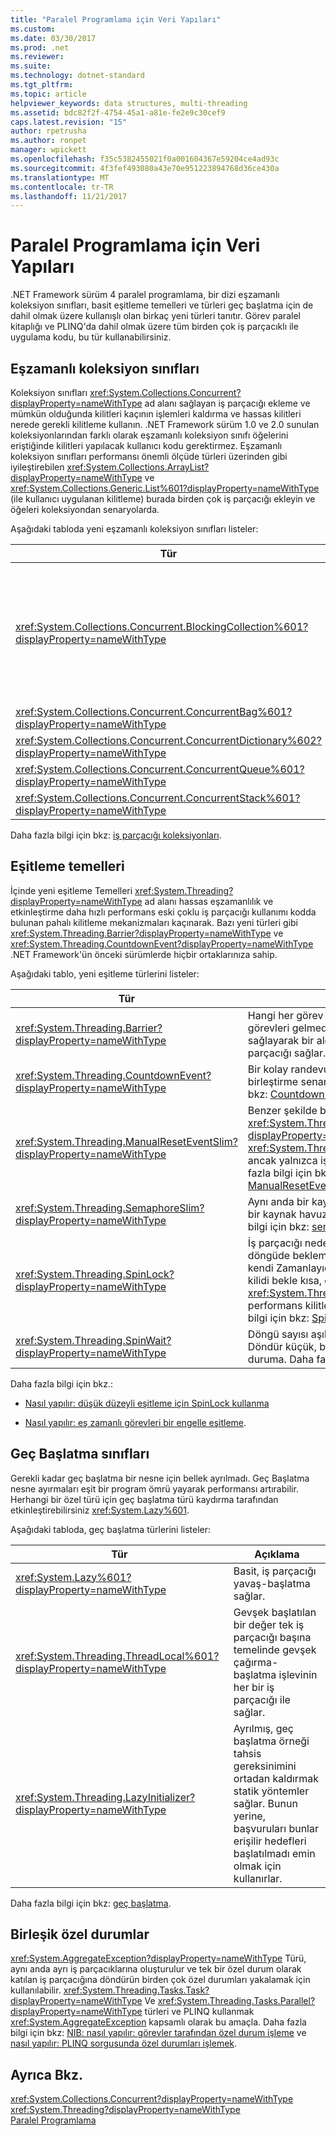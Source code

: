 ```yaml
---
title: "Paralel Programlama için Veri Yapıları"
ms.custom: 
ms.date: 03/30/2017
ms.prod: .net
ms.reviewer: 
ms.suite: 
ms.technology: dotnet-standard
ms.tgt_pltfrm: 
ms.topic: article
helpviewer_keywords: data structures, multi-threading
ms.assetid: bdc82f2f-4754-45a1-a81e-fe2e9c30cef9
caps.latest.revision: "15"
author: rpetrusha
ms.author: ronpet
manager: wpickett
ms.openlocfilehash: f35c5382455021f0a001604367e59204ce4ad93c
ms.sourcegitcommit: 4f3fef493080a43e70e951223894768d36ce430a
ms.translationtype: MT
ms.contentlocale: tr-TR
ms.lasthandoff: 11/21/2017
---
```

# <a name="data-structures-for-parallel-programming"></a>Paralel Programlama için Veri Yapıları
.NET Framework sürüm 4 paralel programlama, bir dizi eşzamanlı koleksiyon sınıfları, basit eşitleme temelleri ve türleri geç başlatma için de dahil olmak üzere kullanışlı olan birkaç yeni türleri tanıtır. Görev paralel kitaplığı ve PLINQ'da dahil olmak üzere tüm birden çok iş parçacıklı ile uygulama kodu, bu tür kullanabilirsiniz.  
  
## <a name="concurrent-collection-classes"></a>Eşzamanlı koleksiyon sınıfları  
 Koleksiyon sınıfları <xref:System.Collections.Concurrent?displayProperty=nameWithType> ad alanı sağlayan iş parçacığı ekleme ve mümkün olduğunda kilitleri kaçının işlemleri kaldırma ve hassas kilitleri nerede gerekli kilitleme kullanın. .NET Framework sürüm 1.0 ve 2.0 sunulan koleksiyonlarından farklı olarak eşzamanlı koleksiyon sınıfı öğelerini eriştiğinde kilitleri yapılacak kullanıcı kodu gerektirmez. Eşzamanlı koleksiyon sınıfları performansı önemli ölçüde türleri üzerinden gibi iyileştirebilen <xref:System.Collections.ArrayList?displayProperty=nameWithType> ve <xref:System.Collections.Generic.List%601?displayProperty=nameWithType> (ile kullanıcı uygulanan kilitleme) burada birden çok iş parçacığı ekleyin ve öğeleri koleksiyondan senaryolarda.  
  
 Aşağıdaki tabloda yeni eşzamanlı koleksiyon sınıfları listeler:  
  
|Tür|Açıklama|  
|----------|-----------------|  
|<xref:System.Collections.Concurrent.BlockingCollection%601?displayProperty=nameWithType>|Engelleme ve yetenekleri uygulama iş parçacığı koleksiyonları için sınırlayıcı sağlar <xref:System.Collections.Concurrent.IProducerConsumerCollection%601?displayProperty=nameWithType>. Hiçbir yuva yok veya koleksiyon tam ise, üretici iş parçacığı engelleyin. Koleksiyon boş ise tüketici iş parçacığı engelleyin. Bu tür Tüketicileri ve üreticileri tarafından engellenmeyen erişimi de destekler. <xref:System.Collections.Concurrent.BlockingCollection%601>bir temel sınıf olarak kullanılabilir veya engelleme ve destekleyen herhangi bir koleksiyon sınıf için sınırlayıcı sağlamak için depolama yedekleme <xref:System.Collections.Generic.IEnumerable%601>.|  
|<xref:System.Collections.Concurrent.ConcurrentBag%601?displayProperty=nameWithType>|Ölçeklenebilir sağlayan bir iş parçacığı paketi uygulaması eklemek ve işlemleri alın.|  
|<xref:System.Collections.Concurrent.ConcurrentDictionary%602?displayProperty=nameWithType>|Eş zamanlı ve ölçeklenebilir Sözlük türü.|  
|<xref:System.Collections.Concurrent.ConcurrentQueue%601?displayProperty=nameWithType>|Bir eş zamanlı ve ölçeklenebilir FIFO sırası.|  
|<xref:System.Collections.Concurrent.ConcurrentStack%601?displayProperty=nameWithType>|Bir eş zamanlı ve ölçeklenebilir LIFO yığını.|  
  
 Daha fazla bilgi için bkz: [iş parçacığı koleksiyonları](../../../docs/standard/collections/thread-safe/index.md).  
  
## <a name="synchronization-primitives"></a>Eşitleme temelleri  
 İçinde yeni eşitleme Temelleri <xref:System.Threading?displayProperty=nameWithType> ad alanı hassas eşzamanlılık ve etkinleştirme daha hızlı performans eski çoklu iş parçacığı kullanımı kodda bulunan pahalı kilitleme mekanizmaları kaçınarak. Bazı yeni türleri gibi <xref:System.Threading.Barrier?displayProperty=nameWithType> ve <xref:System.Threading.CountdownEvent?displayProperty=nameWithType> .NET Framework'ün önceki sürümlerde hiçbir ortaklarınıza sahip.  
  
 Aşağıdaki tablo, yeni eşitleme türlerini listeler:  
  
|Tür|Açıklama|  
|----------|-----------------|  
|<xref:System.Threading.Barrier?displayProperty=nameWithType>|Hangi her görev kendi varış sinyal ve bazı veya tüm görevleri gelmedi kadar sonra engellemek bir nokta sağlayarak bir algoritma paralel çalışmak birden çok iş parçacığı sağlar. Daha fazla bilgi için bkz: [engel](../../../docs/standard/threading/barrier.md).|  
|<xref:System.Threading.CountdownEvent?displayProperty=nameWithType>|Bir kolay randevu mekanizması sağlayarak çatalı ve birleştirme senaryolarını basitleştirir. Daha fazla bilgi için bkz: [CountdownEvent](../../../docs/standard/threading/countdownevent.md).|  
|<xref:System.Threading.ManualResetEventSlim?displayProperty=nameWithType>|Benzer şekilde bir eşitleme temel <xref:System.Threading.ManualResetEvent?displayProperty=nameWithType>. <xref:System.Threading.ManualResetEventSlim>hafifletilmiş ancak yalnızca işlem içi iletişimi için kullanılabilir. Daha fazla bilgi için bkz: [ManualResetEvent ve ManualResetEventSlim](../../../docs/standard/threading/manualresetevent-and-manualreseteventslim.md).|  
|<xref:System.Threading.SemaphoreSlim?displayProperty=nameWithType>|Aynı anda bir kaynağa erişebilir iş parçacığı sayısını veya bir kaynak havuzu sınırlar bir eşitleme temel. Daha fazla bilgi için bkz: [semafor ve SemaphoreSlim](../../../docs/standard/threading/semaphore-and-semaphoreslim.md).|  
|<xref:System.Threading.SpinLock?displayProperty=nameWithType>|İş parçacığı neden bir karşılıklı dışlama kilit temel bir döngüde beklemek için kilit çalışıyor veya *döndürme*, kendi Zamanlayıcının sağlayan önce bir süre için. Burada kilidi bekle kısa, olması beklenir senaryolarda <xref:System.Threading.SpinLock> teklifleri daha iyi performans kilitleme başka biçimlerde daha. Daha fazla bilgi için bkz: [SpinLock](../../../docs/standard/threading/spinlock.md).|  
|<xref:System.Threading.SpinWait?displayProperty=nameWithType>|Döngü sayısı aşılırsa, belirli bir süredir ve sonunda Döndür küçük, basit bir tür iş parçacığı bir bekleme duruma.  Daha fazla bilgi için bkz: [SpinWait](../../../docs/standard/threading/spinwait.md).|  
  
 Daha fazla bilgi için bkz.:  
  
-   [Nasıl yapılır: düşük düzeyli eşitleme için SpinLock kullanma](../../../docs/standard/threading/how-to-use-spinlock-for-low-level-synchronization.md)  
  
-   [Nasıl yapılır: eş zamanlı görevleri bir engelle eşitleme](../../../docs/standard/threading/how-to-synchronize-concurrent-operations-with-a-barrier.md).  
  
## <a name="lazy-initialization-classes"></a>Geç Başlatma sınıfları  
 Gerekli kadar geç başlatma bir nesne için bellek ayrılmadı. Geç Başlatma nesne ayırmaları eşit bir program ömrü yayarak performansı artırabilir. Herhangi bir özel türü için geç başlatma türü kaydırma tarafından etkinleştirebilirsiniz <xref:System.Lazy%601>.  
  
 Aşağıdaki tabloda, geç başlatma türlerini listeler:  
  
|Tür|Açıklama|  
|----------|-----------------|  
|<xref:System.Lazy%601?displayProperty=nameWithType>|Basit, iş parçacığı yavaş-başlatma sağlar.|  
|<xref:System.Threading.ThreadLocal%601?displayProperty=nameWithType>|Gevşek başlatılan bir değer tek iş parçacığı başına temelinde gevşek çağırma-başlatma işlevinin her bir iş parçacığı ile sağlar.|  
|<xref:System.Threading.LazyInitializer?displayProperty=nameWithType>|Ayrılmış, geç başlatma örneği tahsis gereksinimini ortadan kaldırmak statik yöntemler sağlar. Bunun yerine, başvuruları bunlar erişilir hedefleri başlatılmadı emin olmak için kullanırlar.|  
  
 Daha fazla bilgi için bkz: [geç başlatma](../../../docs/framework/performance/lazy-initialization.md).  
  
## <a name="aggregate-exceptions"></a>Birleşik özel durumlar  
 <xref:System.AggregateException?displayProperty=nameWithType> Türü, aynı anda ayrı iş parçacıklarına oluşturulur ve tek bir özel durum olarak katılan iş parçacığına döndürün birden çok özel durumları yakalamak için kullanılabilir. <xref:System.Threading.Tasks.Task?displayProperty=nameWithType> Ve <xref:System.Threading.Tasks.Parallel?displayProperty=nameWithType> türleri ve PLINQ kullanmak <xref:System.AggregateException> kapsamlı olarak bu amaçla. Daha fazla bilgi için bkz: [NIB: nasıl yapılır: görevler tarafından özel durum işleme](http://msdn.microsoft.com/en-us/d6c47ec8-9de9-4880-beb3-ff19ae51565d) ve [nasıl yapılır: PLINQ sorgusunda özel durumları işlemek](../../../docs/standard/parallel-programming/how-to-handle-exceptions-in-a-plinq-query.md).  
  
## <a name="see-also"></a>Ayrıca Bkz.  
 <xref:System.Collections.Concurrent?displayProperty=nameWithType>  
 <xref:System.Threading?displayProperty=nameWithType>  
 [Paralel Programlama](../../../docs/standard/parallel-programming/index.md)
